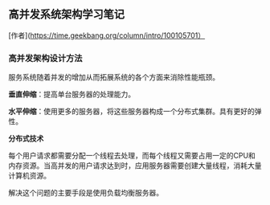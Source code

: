 ## 高并发系统架构学习笔记

[作者](https://time.geekbang.org/column/intro/100105701）
### 高并发架构设计方法
服务系统随着并发的增加从而拓展系统的各个方面来消除性能瓶颈。

**垂直伸缩**：提高单台服务器的处理能力。

**水平伸缩**：使用更多的服务器，将这些服务器构成一个分布式集群。具有更好的弹性。

**分布式技术**

每个用户请求都需要分配一个线程去处理，而每个线程又需要占用一定的CPU和内存资源。当高并发的用户请求达到时，应用服务器需要创建大量线程，消耗大量计算机资源。

解决这个问题的主要手段是使用负载均衡服务器。

